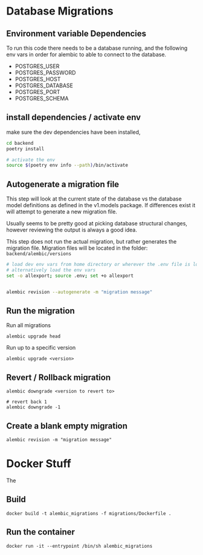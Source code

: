 # Database Migrations

## Environment variable Dependencies

To run this code there needs to be a database running, and the following env vars
in order for alembic to able to connect to the database.

* POSTGRES_USER
* POSTGRES_PASSWORD
* POSTGRES_HOST
* POSTGRES_DATABASE
* POSTGRES_PORT
* POSTGRES_SCHEMA

## install dependencies / activate env

make sure the dev dependencies have been installed,

``` sh
cd backend
poetry install

# activate the env
source $(poetry env info --path)/bin/activate
```

## Autogenerate a migration file

This step will look at the current state of the database vs the database
model definitions as defined in the v1.models package.  If differences
exist it will attempt to generate a new migration file.

Usually seems to be pretty good at picking database structural changes, 
however reviewing the output is always a good idea.

This step does not run the actual migration, but rather generates the
migration file.  Migration files will be located in the folder: `backend/alembic/versions`

``` sh
# load dev env vars from home directory or wherever the .env file is located
# alternatively load the env vars
set -o allexport; source .env; set +o allexport


alembic revision --autogenerate -m "migration message"
```

## Run the migration

Run all migrations
```
alembic upgrade head
```

Run up to a specific version
```
alembic upgrade <version>
```

## Revert / Rollback migration

```
alembic downgrade <version to revert to>

# revert back 1
alembic downgrade -1
```

## Create a blank empty migration

```
alembic revision -m "migration message"
```

# Docker Stuff

The 

## Build

`docker build -t alembic_migrations -f migrations/Dockerfile .`

## Run the container

`docker run -it --entrypoint /bin/sh alembic_migrations`